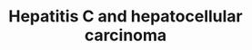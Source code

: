 ---
annotations:
- id: DOID:684
  parent: disease of cellular proliferation
  type: Disease Ontology
  value: hepatocellular carcinoma
- id: PW:0000013
  parent: disease pathway
  type: Pathway Ontology
  value: disease pathway
authors:
- Khanspers
- Jmelius
- AMTan
- Mkutmon
- Egonw
- Eweitz
citedin:
- link: PMC9154116
  title: Target and drug predictions for SARS-CoV-2 infection in hepatocellular carcinoma
    patients (2022)
- link: PMC9130749
  title: 'The Biological Interaction of SARS-CoV-2 Infection and Osteoporosis: A Preliminary
    Study (2022)'
- link: PMC7561109
  title: IL6-mediated HCoV-host interactome regulatory network and GO/Pathway enrichment
    analysis (2020)
- link: PMC9675776
  title: GediNET for discovering gene associations across diseases using knowledge
    based machine learning approach (2022)
- link: 10.1097/MD.0000000000033917
  title: Exploring the pharmacological mechanism of Duhuo Jisheng Decoction in treating
    intervertebral disc degeneration based on network pharmacology (2023)
- link: PMC11592252
  title: Differential Protein-Coding Gene Expression Profile in Patients with Prostate
    Cancer (2024)
communities:
- CPTAC
- Diseases
- ExRNA
description: 'Pathway model based on hub miRNAs and their putative targets from network
  analysis. * From a set of differentially expressed genes in both chronic HCV (hepatitis
  C virus) and HCC (hepatocellular carcinoma) samples, a protein-protein network was
  constructed using [STRING](http://string-db.org/) and [GeneMANIA](http://genemania.org/).
  * After topological analysis and network visualization in Cytoscape, the top hub
  genes were identified. * miRNAs related to hub genes were identified using miRTarBase
  server and combined with the PPI network to constructed a miRNA-Hubgene network.  Based
  on Figure 4 from Poortahmasebi et al, How Hepatitis C Virus Leads to Hepatocellular
  Carcinoma: A Network-Based Study.   Proteins on this pathway have targeted assays
  available via the [CPTAC Assay Portal](https://assays.cancer.gov/available_assays?wp_id=WP3646).'
last-edited: 2025-03-03
ndex: 7490effb-8b67-11eb-9e72-0ac135e8bacf
organisms:
- Homo sapiens
redirect_from:
- /index.php/Pathway:WP3646
- /instance/WP3646
- /instance/WP3646_r137152
revision: r137152
schema-jsonld:
- '@context': https://schema.org/
  '@id': https://wikipathways.github.io/pathways/WP3646.html
  '@type': Dataset
  creator:
    '@type': Organization
    name: WikiPathways
  description: 'Pathway model based on hub miRNAs and their putative targets from
    network analysis. * From a set of differentially expressed genes in both chronic
    HCV (hepatitis C virus) and HCC (hepatocellular carcinoma) samples, a protein-protein
    network was constructed using [STRING](http://string-db.org/) and [GeneMANIA](http://genemania.org/).
    * After topological analysis and network visualization in Cytoscape, the top hub
    genes were identified. * miRNAs related to hub genes were identified using miRTarBase
    server and combined with the PPI network to constructed a miRNA-Hubgene network.  Based
    on Figure 4 from Poortahmasebi et al, How Hepatitis C Virus Leads to Hepatocellular
    Carcinoma: A Network-Based Study.   Proteins on this pathway have targeted assays
    available via the [CPTAC Assay Portal](https://assays.cancer.gov/available_assays?wp_id=WP3646).'
  keywords:
  - AKT1
  - BCL2L1
  - BIRC3
  - BIRC5
  - BRCA1
  - CASP3
  - CASP7
  - CASP9
  - CCND1
  - CD44
  - CDKN1A
  - COL4A2
  - CTTN
  - CXCR1
  - E2F2
  - FASLG
  - FRZB
  - GRB2
  - HIF1A
  - HNF1A
  - IL6
  - IL6R
  - IL8
  - JAK1
  - JUN
  - LEF1
  - MAPK14
  - MAPK3
  - MAPK8
  - MIR155
  - MIR24-1
  - MIR24-2
  - MIR34A
  - MIR744
  - MIR92A1
  - MIR92A2
  - MMP1
  - MYC
  - MYOF
  - NFKB1
  - NOS2
  - PODXL
  - PTGS2
  - PTPN11
  - RAC1
  - RRM2
  - SMAD3
  - SMAD4
  - SOS1
  - STAT3
  - TGFB1
  - TGFBR1
  - TNFSS10
  - TP53
  - UCHL1
  - VAV2
  - VEGFA
  license: CC0
  name: Hepatitis C and hepatocellular carcinoma
seo: CreativeWork
title: Hepatitis C and hepatocellular carcinoma
wpid: WP3646
---